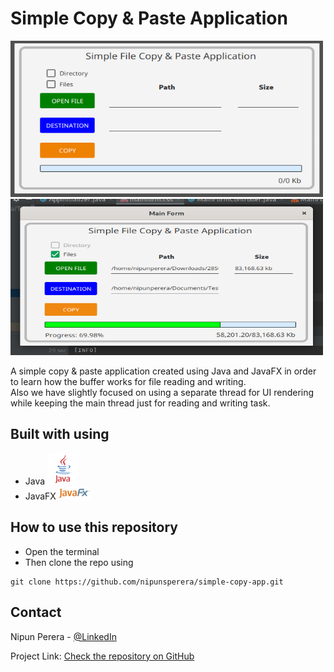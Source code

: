 <!-- ABOUT THE PROJECT -->
# <b>Simple Copy & Paste Application</b>

<img src="src/main/resources/img/screenshot/Photo-1.png" width="500px" height="250px">
<img src="src/main/resources/img/screenshot/Photo-2.png" width="500px" height="250px">


<p>A simple copy & paste application created using Java and JavaFX in order to learn how the buffer works for file reading and writing.
<br>
Also we have slightly focused on using a separate thread for UI rendering while keeping the main thread just for reading and writing task.
</p>





## Built with using

* Java <img src="src/main/resources/img/other/java.png" width=50px>
* JavaFX <img src="src/main/resources/img/other/javafx.png" width=50px>




## How to use this repository

* Open the terminal
* Then clone the repo using
```
git clone https://github.com/nipunsperera/simple-copy-app.git
```


<!-- CONTACT -->
## Contact

Nipun Perera - [@LinkedIn](https://www.linkedin.com/in/nipunperera96/)

Project Link: [Check the repository on GitHub](https://github.com/nipunsperera/simple-copy-app.git)








<!-- MARKDOWN LINKS & IMAGES -->
<!-- https://www.markdownguide.org/basic-syntax/#reference-style-links -->